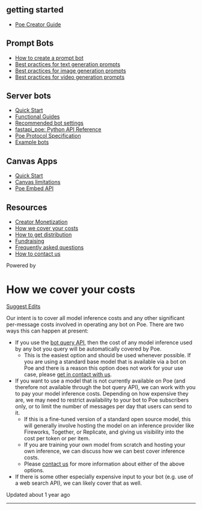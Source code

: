 getting started
---------------

* [Poe Creator Guide](/docs/welcome-to-poe-for-creators)

Prompt Bots
-----------

* [How to create a prompt bot](/docs/how-to-create-a-prompt-bot)
* [Best practices for text generation prompts](/docs/best-practice-text-generation)
* [Best practices for image generation prompts](/docs/best-practices-image-generation-bots)
* [Best practices for video generation prompts](/docs/best-practices-for-video-generation-prompts)

Server bots
-----------

* [Quick Start](/docs/quick-start)
* [Functional Guides](/docs/server-bots-functional-guides)
* [Recommended bot settings](/docs/recommended-bot-settings)
* [fastapi\_poe: Python API Reference](/docs/fastapi_poe-python-reference)
* [Poe Protocol Specification](/docs/poe-protocol-specification)
* [Example bots](/docs/examples)

Canvas Apps
-----------

* [Quick Start](/docs/canvas-app-quick-start)
* [Canvas limitations](/docs/canvas-limitations)
* [Poe Embed API](/docs/poe-embed-api)

Resources
---------

* [Creator Monetization](/docs/creator-monetization)
* [How we cover your costs](/docs/how-we-cover-your-costs)
* [How to get distribution](/docs/how-to-get-distribution)
* [Fundraising](/docs/fundraising)
* [Frequently asked questions](/docs/frequently-asked-questions)
* [How to contact us](/docs/how-to-contact-us)

Powered by

How we cover your costs
=======================

[Suggest Edits](/edit/how-we-cover-your-costs)

Our intent is to cover all model inference costs and any other significant per-message costs involved in operating any bot on Poe. There are two ways this can happen at present:

* If you use the [bot query API](/docs/accessing-other-bots-on-poe), then the cost of any model inference used by any bot you query will be automatically covered by Poe.
  + This is the easiest option and should be used whenever possible. If you are using a standard base model that is available via a bot on Poe and there is a reason this option does not work for your use case, please [get in contact with us](/docs/how-to-contact-us).
* If you want to use a model that is not currently available on Poe (and therefore not available through the bot query API), we can work with you to pay your model inference costs. Depending on how expensive they are, we may need to restrict availability to your bot to Poe subscribers only, or to limit the number of messages per day that users can send to it.
  + If this is a fine-tuned version of a standard open source model, this will generally involve hosting the model on an inference provider like Fireworks, Together, or Replicate, and giving us visibility into the cost per token or per item.
  + If you are training your own model from scratch and hosting your own inference, we can discuss how we can best cover inference costs.
  + Please [contact us](/docs/how-to-contact-us) for more information about either of the above options.
* If there is some other especially expensive input to your bot (e.g. use of a web search API), we can likely cover that as well.

Updated about 1 year ago

---